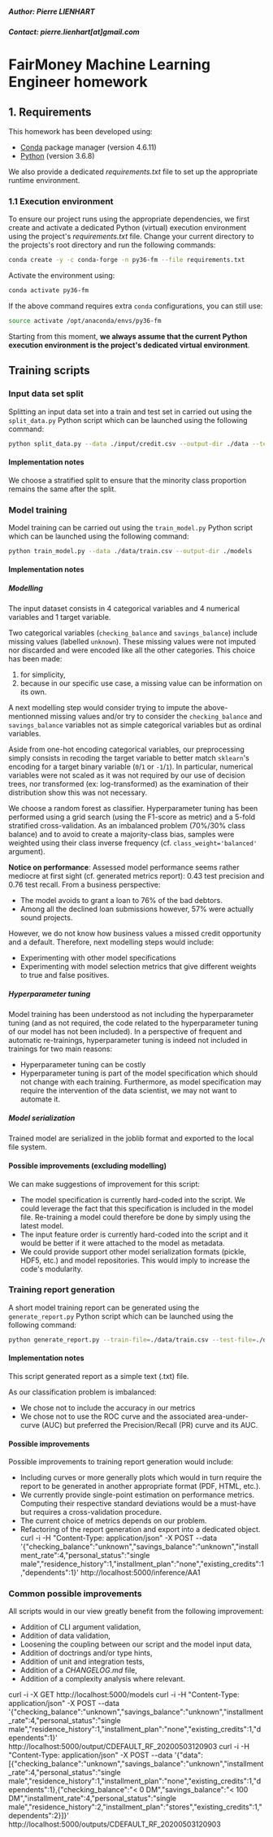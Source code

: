 ##### Author: Pierre LIENHART
##### Contact: pierre.lienhart[at]gmail.com

# FairMoney Machine Learning Engineer homework
## 1. Requirements
This homework has been developed using:
* [Conda](https://docs.conda.io/en/latest/) package manager (version 4.6.11)
* [Python](https://www.python.org/downloads/) (version 3.6.8)

We also provide a dedicated *requirements.txt* file to set up the appropriate runtime environment. 

### 1.1 Execution environment
To ensure our project runs using the appropriate dependencies, we first create and activate a dedicated Python (virtual)
execution environment using the project's *requirements.txt* file. Change your current directory to the projects's root 
directory and run the following commands:

```bash
conda create -y -c conda-forge -n py36-fm --file requirements.txt
```

Activate the environment using:

```bash
conda activate py36-fm
```

If the above command requires extra `conda` configurations, you can still use:

```bash
source activate /opt/anaconda/envs/py36-fm
```

Starting from this moment, **we always assume that the current Python execution environment is the project's dedicated
virtual environment**.

## Training scripts
### Input data set split
Splitting an input data set into a train and test set in carried out using the `split_data.py` Python script which can be
launched using the following command:

```bash
python split_data.py --data ./input/credit.csv --output-dir ./data --test-ratio 0.3 
```

#### Implementation notes
We choose a stratified split to ensure that the minority class proportion remains the same after the split. 

### Model training
Model training can be carried out using the `train_model.py` Python script which can be launched using the following 
command:

```bash
python train_model.py --data ./data/train.csv --output-dir ./models
```

#### Implementation notes
##### Modelling
The input dataset consists in 4 categorical variables and 4 numerical variables and 1 target variable.

Two categorical variables (`checking_balance` and `savings_balance`) include missing values (labelled `unknown`). These 
missing values were not imputed nor discarded and were encoded like all the other categories. This choice has been made: 
1. for simplicity,
2. because in our specific use case, a missing value can be information on its own.

A next modelling step would consider trying to impute the above-mentionned missing values and/or try to consider the 
`checking_balance` and `savings_balance` variables not as simple categorical variables but as ordinal variables.

Aside from one-hot encoding categorical variables, our preprocessing simply consists in recoding the target variable 
to better match `sklearn`'s encoding for a target binary variable (`0`/`1` or `-1`/`1`). In particular, numerical 
variables were not scaled as it was not required by our use of decision trees, nor transformed (ex: log-transformed) as 
the examination of their distribution show this was not necessary.  

We choose a random forest as classifier. Hyperparameter tuning has been performed using a grid search (using the 
F1-score as metric) and a 5-fold stratified cross-validation. As an imbalanced problem (70%/30% class balance) and to 
avoid to create a majority-class bias, samples were weighted using their class inverse frequency (cf. 
`class_weight='balanced'` argument).

**Notice on performance**:
Assessed model performance seems rather mediocre at first sight (cf. generated metrics report): 0.43 test precision 
and 0.76 test recall. From a business perspective:
* The model avoids to grant a loan to 76% of the bad debtors.
* Among all the declined loan submissions however, 57% were actually sound projects.

However, we do not know how business values a missed credit opportunity and a default. Therefore, next modelling steps 
would include:
* Experimenting with other model specifications
* Experimenting with model selection metrics that give different weights to true and false positives.

##### Hyperparameter tuning
Model training has been understood as not including the hyperparameter tuning (and as not required, the code related to 
the hyperparameter tuning of our model has not been included). In a perspective of frequent and automatic re-trainings, 
hyperparameter tuning is indeed not included in trainings for two main reasons:
* Hyperparameter tuning can be costly
* Hyperparameter tuning is part of the model specification which should not change with each training. Furthermore,
 as model specification may require the intervention of the data scientist, we may not want to automate it. 

##### Model serialization
Trained model are serialized in the joblib format and exported to the local file system.

#### Possible improvements (excluding modelling)
We can make suggestions of improvement for this script:
* The model specification is currently hard-coded into the script. We could leverage the fact that this specification 
is included in the model file. Re-training a model could therefore be done by simply using the latest model.
* The input feature order is currently hard-coded into the script and it would be better if it were attached to the 
model as metadata.
* We could provide support other model serialization formats (pickle, HDF5, etc.) and model repositories. This would 
imply to increase the code's modularity.

### Training report generation 
A short model training report can be generated using the `generate_report.py` Python script which can be launched using 
the following command:

```bash
python generate_report.py --train-file=./data/train.csv --test-file=./data/test.csv --model=./models/CDEFAULT_RF_20200503120903.joblib --output-dir=./reports
```

#### Implementation notes
This script generated report as a simple text (.txt) file.

As our classification problem is imbalanced:
* We chose not to include the accuracy in our metrics
* We chose not to use the ROC curve and the associated area-under-curve (AUC) but preferred the Precision/Recall (PR) 
curve and its AUC.

#### Possible improvements
Possible improvements to training report generation would include:   
* Including curves or more generally plots which would in turn require the report to be generated in another appropriate 
format (PDF, HTML, etc.).
* We currently provide single-point estimation on performance metrics. Computing their respective standard deviations would
be a must-have but requires a cross-validation procedure.  
* The current choice of metrics depends on our problem.
* Refactoring of the report generation and export into a dedicated object. 
curl -i -H "Content-Type: application/json" -X POST --data '{"checking_balance":"unknown","savings_balance":"unknown","installment_rate":4,"personal_status":"single male","residence_history":1,"installment_plan":"none","existing_credits":1,"dependents":1}' http://localhost:5000/inference/AA1
### Common possible improvements 
All scripts would in our view greatly benefit from the following improvement:
* Addition of CLI argument validation,
* Addition of data validation,
* Loosening the coupling between our script and the model input data,
* Addition of doctrings and/or type hints,
* Addition of unit and integration tests,
* Addition of a *CHANGELOG.md* file,
* Addition of a complexity analysis where relevant.



curl -i -X GET http://localhost:5000/models
curl -i -H "Content-Type: application/json" -X POST --data '{"checking_balance":"unknown","savings_balance":"unknown","installment_rate":4,"personal_status":"single male","residence_history":1,"installment_plan":"none","existing_credits":1,"dependents":1}'  http://localhost:5000/output/CDEFAULT_RF_20200503120903
curl -i -H "Content-Type: application/json" -X POST --data '{"data":[{"checking_balance":"unknown","savings_balance":"unknown","installment_rate":4,"personal_status":"single male","residence_history":1,"installment_plan":"none","existing_credits":1,"dependents":1},{"checking_balance":"< 0 DM","savings_balance":"< 100 DM","installment_rate":4,"personal_status":"single male","residence_history":2,"installment_plan":"stores","existing_credits":1,"dependents":2}]}'  http://localhost:5000/outputs/CDEFAULT_RF_20200503120903